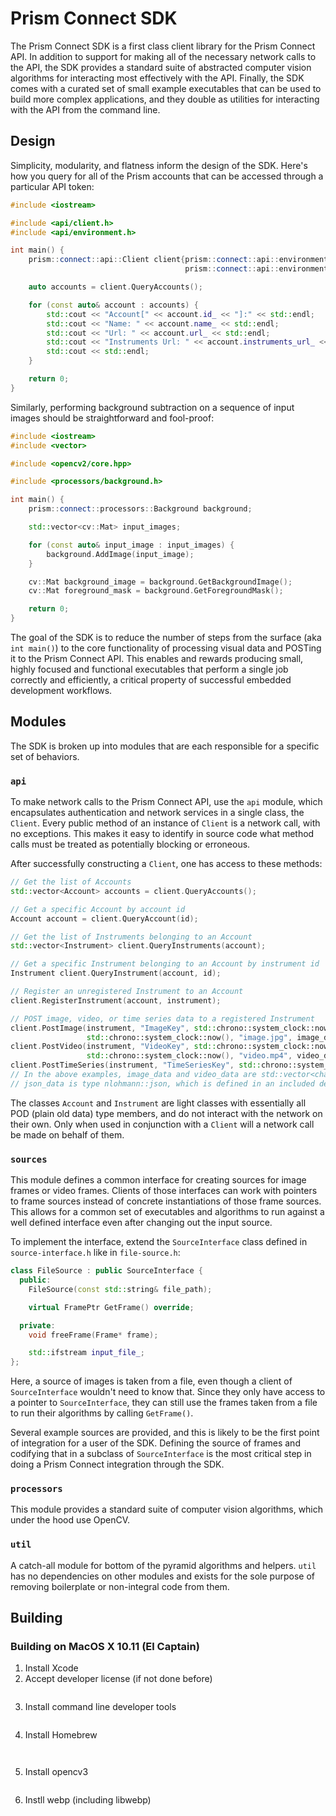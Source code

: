 # Prism Connect SDK

The Prism Connect SDK is a first class client library for the Prism Connect API. In addition to support for making all of the necessary network calls to the API, the SDK provides a standard suite of abstracted computer vision algorithms for interacting most effectively with the API. Finally, the SDK comes with a curated set of small example executables that can be used to build more complex applications, and they double as utilities for interacting with the API from the command line.

## Design

Simplicity, modularity, and flatness inform the design of the SDK. Here's how you query for all of the Prism accounts that can be accessed through a particular API token:

```c++
#include <iostream>

#include <api/client.h>
#include <api/environment.h>

int main() {
    prism::connect::api::Client client{prism::connect::api::environment::ApiRoot(),
                                       prism::connect::api::environment::ApiToken()};

    auto accounts = client.QueryAccounts();

    for (const auto& account : accounts) {
        std::cout << "Account[" << account.id_ << "]:" << std::endl;
        std::cout << "Name: " << account.name_ << std::endl;
        std::cout << "Url: " << account.url_ << std::endl;
        std::cout << "Instruments Url: " << account.instruments_url_ << std::endl;
        std::cout << std::endl;
    }

    return 0;
}
```

Similarly, performing background subtraction on a sequence of input images should be straightforward and fool-proof:

```c++
#include <iostream>
#include <vector>

#include <opencv2/core.hpp>

#include <processors/background.h>

int main() {
    prism::connect::processors::Background background;

    std::vector<cv::Mat> input_images;

    for (const auto& input_image : input_images) {
        background.AddImage(input_image);
    }

    cv::Mat background_image = background.GetBackgroundImage();
    cv::Mat foreground_mask = background.GetForegroundMask();

    return 0;
}
```

The goal of the SDK is to reduce the number of steps from the surface (aka `int main()`) to the core functionality of processing visual data and POSTing it to the Prism Connect API. This enables and rewards producing small, highly focused and functional executables that perform a single job correctly and efficiently, a critical property of successful embedded development workflows.

## Modules

The SDK is broken up into modules that are each responsible for a specific set of behaviors.

### `api`

To make network calls to the Prism Connect API, use the `api` module, which encapsulates authentication and network services in a single class, the `Client`. Every public method of an instance of `Client` is a network call, with no exceptions. This makes it easy to identify in source code what method calls must be treated as potentially blocking or erroneous.

After successfully constructing a `Client`, one has access to these methods:

```c++
// Get the list of Accounts
std::vector<Account> accounts = client.QueryAccounts();

// Get a specific Account by account id
Account account = client.QueryAccount(id);

// Get the list of Instruments belonging to an Account
std::vector<Instrument> client.QueryInstruments(account);

// Get a specific Instrument belonging to an Account by instrument id
Instrument client.QueryInstrument(account, id);

// Register an unregistered Instrument to an Account
client.RegisterInstrument(account, instrument);

// POST image, video, or time series data to a registered Instrument
client.PostImage(instrument, "ImageKey", std::chrono::system_clock::now(),
                 std::chrono::system_clock::now(), "image.jpg", image_data);
client.PostVideo(instrument, "VideoKey", std::chrono::system_clock::now(),
                 std::chrono::system_clock::now(), "video.mp4", video_data);
client.PostTimeSeries(instrument, "TimeSeriesKey", std::chrono::system_clock::now(), json_data);
// In the above examples, image_data and video_data are std::vector<char>, aka, binary data, and
// json_data is type nlohmann::json, which is defined in an included dependency
```

The classes `Account` and `Instrument` are light classes with essentially all POD (plain old data) type members, and do not interact with the network on their own. Only when used in conjunction with a `Client` will a network call be made on behalf of them.

### `sources`

This module defines a common interface for creating sources for image frames or video frames. Clients of those interfaces can work with pointers to frame sources instead of concrete instantiations of those frame sources. This allows for a common set of executables and algorithms to run against a well defined interface even after changing out the input source.

To implement the interface, extend the `SourceInterface` class defined in `source-interface.h` like in `file-source.h`:

```c++
class FileSource : public SourceInterface {
  public:
    FileSource(const std::string& file_path);

    virtual FramePtr GetFrame() override;

  private:
    void freeFrame(Frame* frame);

    std::ifstream input_file_;
};
```

Here, a source of images is taken from a file, even though a client of `SourceInterface` wouldn't need to know that. Since they only have access to a pointer to `SourceInterface`, they can still use the frames taken from a file to run their algorithms by calling `GetFrame()`.

Several example sources are provided, and this is likely to be the first point of integration for a user of the SDK. Defining the source of frames and codifying that in a subclass of `SourceInterface` is the most critical step in doing a Prism Connect integration through the SDK.

### `processors`

This module provides a standard suite of computer vision algorithms, which under the hood use OpenCV.

### `util`

A catch-all module for bottom of the pyramid algorithms and helpers. `util` has no dependencies on other modules and exists for the sole purpose of removing boilerplate or non-integral code from them.

## Building

### Building on MacOS X 10.11 (El Captain)

 1. Install Xcode
 2. Accept developer license (if not done before)  
    ```sudo xcodebuild -license
    ```
 3. Install command line developer tools  
    ```sudo xcode-select --install
    ```
 4. Install Homebrew  
    ```/usr/bin/ruby -e "$(curl -fsSL https://raw.githubusercontent.com/Homebrew/install/master/install)"
    ```  
    ```brew update
    ```
 5. Install opencv3  
    ```brew install homebrew/science/opencv3
    ```
 6. Instll webp (including libwebp)  
    ```brew install webp
    ```
    
    

